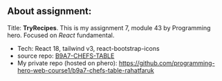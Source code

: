 ## About assignment:
Title: **TryRecipes**. This is my assignment 7, module 43 by Programming hero. Focused on *React* fundamental. 

  - Tech: React 18, tailwind v3, react-bootstrap-icons
  - source repo: [B9A7-CHEFS-TABLE](https://github.com/ProgrammingHero1/B9A7-CHEFS-TABLE) 
  - My private repo (hosted on phero): https://github.com/programming-hero-web-course1/b9a7-chefs-table-rahatfaruk 